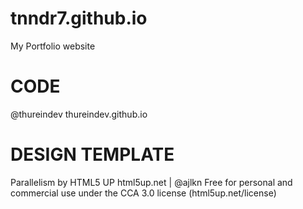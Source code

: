 # tnndr7.github.io
My Portfolio website

CODE
===============
@thureindev
thureindev.github.io

DESIGN TEMPLATE
===============
Parallelism by HTML5 UP
html5up.net | @ajlkn
Free for personal and commercial use under the CCA 3.0 license (html5up.net/license)
